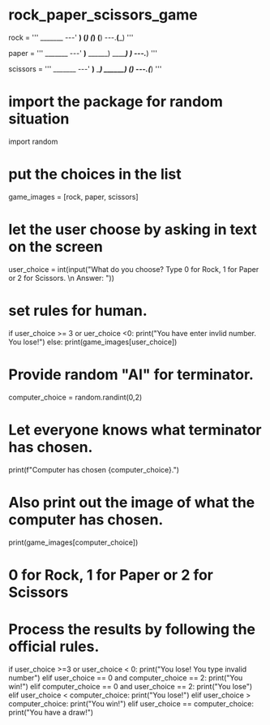 # rock_paper_scissors_game

rock = '''
    _______
---'   ____)
      (_____)
      (_____)
      (____)
---.__(___)
'''

paper = '''
    _______
---'   ____)____
          ______)
          _______)
         _______)
---.__________)
'''

scissors = '''
    _______
---'   ____)____
          ______)
       __________)
      (____)
---.__(___)
'''

# import the package for random situation

import random

# put the choices in the list

game_images = [rock, paper, scissors]

# let the user choose by asking in text on the screen

user_choice = int(input("What do you choose? Type 0 for Rock, 1 for Paper or 2 for Scissors. \n Answer: "))

# set rules for human. 

if user_choice >= 3 or uer_choice <0:
  print("You have enter invlid number. You lose!")
else:
  print(game_images[user_choice])

  # Provide random "AI" for terminator.

  computer_choice = random.randint(0,2)

  # Let everyone knows what terminator has chosen.

  print(f"Computer has chosen {computer_choice}.")

  # Also print out the image of what the computer has chosen. 

  print(game_images[computer_choice])

  # 0 for Rock, 1 for Paper or 2 for Scissors
  # Process the results by following the official rules.

  if user_choice >=3 or user_choice < 0:
    print("You lose! You type invalid number")
  elif user_choice == 0 and computer_choice == 2:
    print("You win!")
  elif computer_choice == 0 and user_choice == 2:
    print("You lose")
  elif user_choice < computer_choice:
    print("You lose!")
  elif user_choice > computer_choice:
    print("You win!")
  elif user_choice == computer_choice:
    print("You have a draw!")






